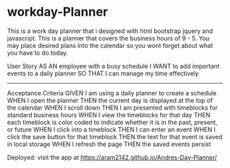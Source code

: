 # workday-Planner

This is a work day planner that i designed with html bootstrap jquery and javascript. 
This is a planner that covers the business hours of 9 - 5. 
You may place desired plans into the calendar so you wont forget about what you have to do today.


User Story
AS AN employee with a busy schedule
I WANT to add important events to a daily planner
SO THAT I can manage my time effectively
______________________________________________________

Acceptance Criteria
GIVEN I am using a daily planner to create a schedule
WHEN I open the planner
THEN the current day is displayed at the top of the calendar
WHEN I scroll down
THEN I am presented with timeblocks for standard business hours
WHEN I view the timeblocks for that day
THEN each timeblock is color coded to indicate whether it is in the past, present, or future
WHEN I click into a timeblock
THEN I can enter an event
WHEN I click the save button for that timeblock
THEN the text for that event is saved in local storage
WHEN I refresh the page
THEN the saved events persist


Deployed:
visit the app at https://aram2142.github.io/Andres-Day-Planner/